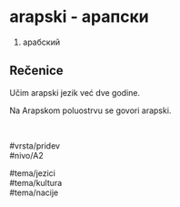 # arapski - арапски

1. арабский

## Rečenice

Učim arapski jezik već dve godine.

Na Arapskom poluostrvu se govori arapski.

<br>

#vrsta/pridev  
#nivo/A2  

#tema/jezici  
#tema/kultura  
#tema/nacije
